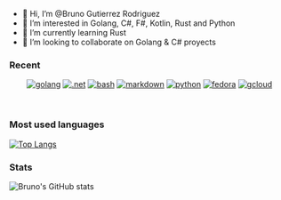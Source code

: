 - 👋 Hi, I’m @Bruno Gutierrez Rodriguez
- 👀 I’m interested in Golang, C#, F#, Kotlin, Rust and Python
- 🌱 I’m currently learning Rust
- 💞️ I’m looking to collaborate on Golang & C# proyects

### Recent
<p align="center">
	<a href="https://github.com/bruno5200"><img src="https://img.shields.io/badge/Go-00ADD8?style=for-the-badge&logo=go&logoColor=white" alt="golang"></a>
	<a href="https://github.com/bruno5200"><img src="https://img.shields.io/badge/.NET-5C2D91?style=for-the-badge&logo=.net&logoColor=white" alt =".net"></a>
	<a href="https://github.com/bruno5200"><img src="https://img.shields.io/badge/Shell_Script-121011?style=for-the-badge&logo=gnu-bash&logoColor=white" alt="bash"></a>
	<a href="https://github.com/bruno5200"><img src="https://img.shields.io/badge/Markdown-000000?style=for-the-badge&logo=markdown&logoColor=white" alt="markdown"></a>
	<a href="https://github.com/bruno5200"><img src="https://img.shields.io/badge/Python-14354C?style=for-the-badge&logo=python&logoColor=white" alt="python"></a>
	<a href="https://github.com/bruno5200"><img src="https://img.shields.io/badge/Fedora-294172?style=for-the-badge&logo=fedora&logoColor=white" alt="fedora"></a>
	<a href="https://github.com/bruno5200"><img src="https://img.shields.io/badge/Google_Cloud-4285F4?style=for-the-badge&logo=google-cloud&logoColor=white" alt="gcloud"></a>
</p><br>

### 

### Most used languages
[![Top Langs](https://github-readme-stats.vercel.app/api/top-langs/?username=Bruno5200&layout=compact&theme=github_dark&show_icons=true)](https://github.com/bruno5200/github-readme-stats)

### Stats
![Bruno's GitHub stats](https://github-readme-stats.vercel.app/api?username=bruno5200&count_private=true&show_icons=true&theme=github_dark)

<!--
**bruno5200/bruno5200** is a ✨ _special_ ✨ repository because its `README.md` (this file) appears on your GitHub profile.

Here are some ideas to get you started:

- 🔭 I’m currently working on ...
- 🌱 I’m currently learning ...
- 👯 I’m looking to collaborate on ...
- 🤔 I’m looking for help with ...
- 💬 Ask me about ...
- 📫 How to reach me: ...
- 😄 Pronouns: ...
- ⚡ Fun fact: ...
-->
